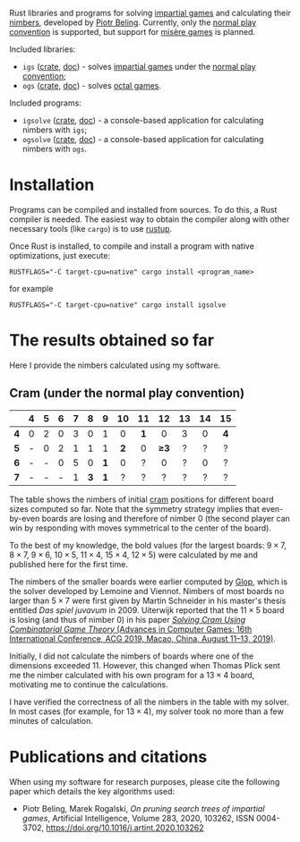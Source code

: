 Rust libraries and programs for solving [impartial games](https://en.wikipedia.org/wiki/Impartial_game) and calculating their [nimbers](https://en.wikipedia.org/wiki/Nimber), developed by [Piotr Beling](http://pbeling.w8.pl/).
Currently, only the [normal play convention](https://en.wikipedia.org/wiki/Normal_play_convention) is supported, but support for [misère games](https://en.wikipedia.org/wiki/Mis%C3%A8re#Mis%C3%A8re_game) is planned.

Included libraries:
- `igs` ([crate](https://crates.io/crates/igs), [doc](https://docs.rs/igs)) - solves [impartial games](https://en.wikipedia.org/wiki/Impartial_game) under the [normal play convention](https://en.wikipedia.org/wiki/Normal_play_convention);
- `ogs` ([crate](https://crates.io/crates/ogs), [doc](https://docs.rs/ogs)) - solves [octal games](https://en.wikipedia.org/wiki/Octal_game).

Included programs:
- `igsolve` ([crate](https://crates.io/crates/igsolve), [doc](https://docs.rs/igsolve)) - a console-based application for calculating nimbers with `igs`;
- `ogsolve` ([crate](https://crates.io/crates/ogsolve), [doc](https://docs.rs/ogsolve)) - a console-based application for calculating nimbers with `ogs`.

# Installation
Programs can be compiled and installed from sources. To do this, a Rust compiler is needed.
The easiest way to obtain the compiler along with other necessary tools (like `cargo`) is
to use [rustup](https://www.rust-lang.org/tools/install).

Once Rust is installed, to compile and install a program with native optimizations, just execute:

```RUSTFLAGS="-C target-cpu=native" cargo install <program_name>```

for example

```RUSTFLAGS="-C target-cpu=native" cargo install igsolve```

# The results obtained so far
Here I provide the nimbers calculated using my software.

## Cram (under the normal play convention)

|       | 4 | 5 | 6 | 7 |   8   |   9   |   10  |   11  |   12  |   13  |   14  |   15  |
|------:|:-:|:-:|:-:|:-:|:-----:|:-----:|:-----:|:-----:|:-----:|:-----:|:-----:|:-----:|
| **4** | 0 | 2 | 0 | 3 |   0   |   1   |   0   | **1** |   0   |   3   |   0   | **4** |
| **5** | - | 0 | 2 | 1 |   1   |   1   | **2** |   0   | **≥3**|   ?   |   ?   |   ?   |
| **6** | - | - | 0 | 5 |   0   | **1** |   0   |   ?   |   0   |   ?   |   0   |   ?   |
| **7** | - | - | - | 1 | **3** | **1** |   ?   |   ?   |   ?   |   ?   |   ?   |   ?   |

The table shows the nimbers of initial [cram](<https://en.wikipedia.org/wiki/Cram_(game)>) positions for different board sizes computed so far.
Note that the symmetry strategy implies that even-by-even boards are losing and therefore of nimber 0 (the second player can win by responding with moves symmetrical to the center of the board).

To the best of my knowledge, the bold values (for the largest boards: $9 \times 7$, $8 \times 7$, $9 \times 6$, $10 \times 5$, $11 \times 4$, $15 \times 4$, $12 \times 5$) were calculated by me and published here for the first time.

The nimbers of the smaller boards were earlier computed by [Glop](http://sprouts.tuxfamily.org/wiki/doku.php?id=records), which is the solver developed by Lemoine and Viennot.
Nimbers of most boards no larger than $5 \times 7$ were first given by Martin Schneider in his master's thesis entitled *Das spiel juvavum* in 2009.
Uiterwijk reported that the $11 \times 5$ board is losing (and thus of nimber 0) in his paper [*Solving Cram Using Combinatorial Game Theory* (Advances in Computer Games: 16th International Conference, ACG 2019, Macao, China, August 11–13, 2019)](https://dl.acm.org/doi/10.1007/978-3-030-65883-0_8).

Initially, I did not calculate the nimbers of boards where one of the dimensions exceeded 11.
However, this changed when Thomas Plick sent me the nimber calculated with his own program for a $13 \times 4$ board, motivating me to continue the calculations.

I have verified the correctness of all the nimbers in the table with my solver.
In most cases (for example, for $13 \times 4$), my solver took no more than a few minutes of calculation.



# Publications and citations
When using my software for research purposes, please cite the following paper which details the key algorithms used:
* Piotr Beling, Marek Rogalski, *On pruning search trees of impartial games*, Artificial Intelligence, Volume 283, 2020, 103262, ISSN 0004-3702,
https://doi.org/10.1016/j.artint.2020.103262